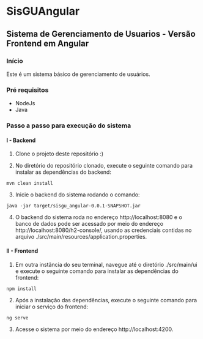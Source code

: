 # SisGUAngular #
## Sistema de Gerenciamento de Usuarios - Versão Frontend em Angular ##

### Início ###
Este é um sistema básico de gerenciamento de usuários.

### Pré requisitos ###
- NodeJs
- Java

### Passo a passo para execução do sistema ###
#### I - Backend ####
1. Clone o projeto deste repositório :)

2. No diretório do repositório clonado, execute o seguinte comando para instalar as dependências do backend:
```
mvn clean install
```

3. Inicie o backend do sistema rodando o comando:
````
java -jar target/sisgu_angular-0.0.1-SNAPSHOT.jar
````

4. O backend do sistema roda no endereço http://localhost:8080 e o banco de dados pode ser acessado por meio do endereço http://localhost:8080/h2-console/, usando as credenciais contidas no arquivo ./src/main/resources/application.properties.

#### II - Frontend ####
1. Em outra instância do seu terminal, navegue até o diretório ./src/main/ui e execute o seguinte comando para instalar as dependências do frontend:
````
npm install
````

2. Após a instalação das dependências, execute o seguinte comando para iniciar o serviço do frontend:
````
ng serve
````

3. Acesse o sistema por meio do endereço http://localhost:4200.

